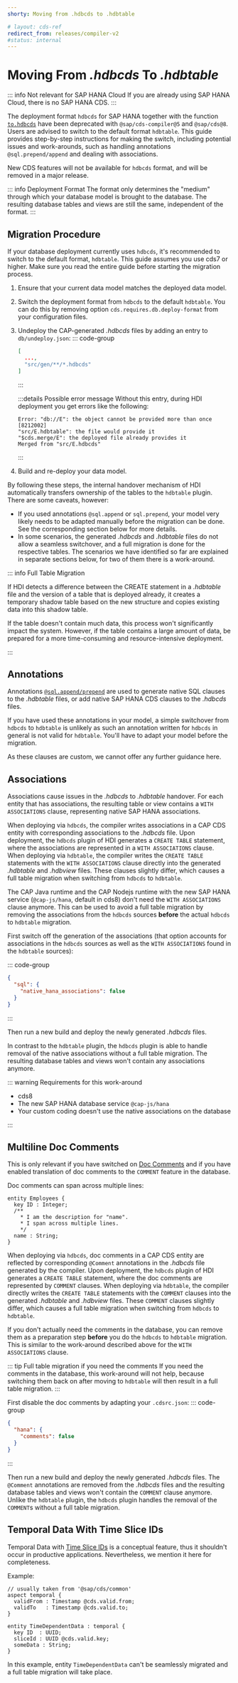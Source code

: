 ```yaml
---
shorty: Moving from .hdbcds to .hdbtable

# layout: cds-ref
redirect_from: releases/compiler-v2
#status: internal
---
```


# Moving From _.hdbcds_ To _.hdbtable_

::: info Not relevant for SAP HANA Cloud
If you are already using SAP HANA Cloud, there is no SAP HANA CDS.
:::

The deployment format `hdbcds` for SAP HANA together with the function [`to.hdbcds`](../node.js/cds-compile#hdbcds) have been deprecated with `@sap/cds-compiler@5` and `@sap/cds@8`. Users are advised to switch to the default format `hdbtable`. This guide provides step-by-step instructions for making the switch, including potential issues and work-arounds, such as handling annotations `@sql.prepend/append` and dealing with associations.

New CDS features will not be available for `hdbcds` format, and will be removed in a major release.

::: info Deployment Format
The format only determines the "medium" through which your database model is brought to the database. The resulting database tables and views are still the same, independent of the format.
:::

## Migration Procedure

If your database deployment currently uses `hdbcds`, it's recommended to switch to the default format, `hdbtable`. This guide assumes you use cds7 or higher. Make sure you read the entire guide before starting the migration process.

1. Ensure that your current data model matches the deployed data model.

2. Switch the deployment format from `hdbcds` to the default `hdbtable`. You can do this by removing option `cds.requires.db.deploy-format` from your configuration files.
   <!-- requires @sap/cds v7 -->
   <!-- this option is not documented, but mentioned in release notes and the changelog -->

3. Undeploy the CAP-generated _.hdbcds_ files by adding an entry to `db/undeploy.json`:
    ::: code-group
    ```json [db/undeploy.json]
    [
      ...,
      "src/gen/**/*.hdbcds"
    ]
    ```
    :::
    
    :::details Possible error message
    Without this entry, during HDI deployment you get errors like the following:
    ```
    Error: "db://E": the object cannot be provided more than once [8212002]
    "src/E.hdbtable": the file would provide it
    "$cds.merge/E": the deployed file already provides it
    Merged from "src/E.hdbcds"
    ```
    :::

4. Build and re-deploy your data model.


By following these steps, the internal handover mechanism of HDI automatically transfers ownership of the tables to the `hdbtable` plugin. There are some caveats, however:

* If you used annotations `@sql.append` or `sql.prepend`, your model very likely needs to be adapted manually
  before the migration can be done. See the corresponding section below for more details.
* In some scenarios, the generated _.hdbcds_ and _.hdbtable_ files do not allow a seamless switchover,
  and a full migration is done for the respective tables.
  The scenarios we have identified so far are explained in separate sections below, for two of them there is a work-around.

::: info Full Table Migration

If HDI detects a difference between the CREATE statement in a _.hdbtable_ file and the version of a table that is deployed already, it creates a temporary shadow table based on the new structure and copies existing data into this shadow table.

If the table doesn't contain much data, this process won't significantly impact the system. However, if the table contains a large amount of data, be prepared for a more time-consuming and resource-intensive deployment.

:::


## Annotations

Annotations [`@sql.append/prepend`](../guides/databases#sql-prepend-append) are used to generate native SQL clauses to the _.hdbtable_ files, or add native SAP HANA CDS clauses to the _.hdbcds_ files.

If you have used these annotations in your model, a simple switchover from `hdbcds` to `hdbtable` is unlikely as such an annotation written for `hdbcds` in general is not valid for `hdbtable`. You'll have to adapt your model before the migration.

As these clauses are custom, we cannot offer any further guidance here.


## Associations

Associations cause issues in the _.hdbcds_ to _.hdbtable_ handover. For each entity that has associations, the resulting table or view contains a `WITH ASSOCIATIONS` clause, representing native SAP HANA associations.

When deploying via `hdbcds`, the compiler writes associations in a CAP CDS entity with corresponding associations to the _.hdbcds_ file. Upon deployment, the `hdbcds` plugin of HDI generates a `CREATE TABLE` statement, where the associations are represented in a `WITH ASSOCIATIONS` clause.
When deploying via `hdbtable`, the compiler writes the `CREATE TABLE` statements with the `WITH ASSOCIATIONS` clause directly into the generated _.hdbtable_ and _.hdbview_ files. These clauses slightly differ, which causes a full table migration when switching from `hdbcds` to `hdbtable`.

The CAP Java runtime and the CAP Nodejs runtime with the new SAP HANA service (`@cap-js/hana`, default in cds8)
don't need the `WITH ASSOCIATIONS` clause anymore. This can be used to avoid a full table migration by removing the associations from the `hdbcds` sources __before__ the actual `hdbcds` to `hdbtable` migration.

First switch off the generation of the associations (that option accounts for associations in the `hdbcds` sources as well as the `WITH ASSOCIATIONS` found in the `hdbtable` sources):

::: code-group

```json [.cdsrc.json]
{
  "sql": {
    "native_hana_associations": false
  }
}
```
:::
<!-- this option is available only with CDS 8 -->

Then run a new build and deploy the newly generated _.hdbcds_ files.

In contrast to the `hdbtable` plugin, the `hdbcds` plugin is able to handle removal of the native associations without a full table migration. The resulting database tables and views won't contain any associations anymore.

::: warning Requirements for this work-around
* cds8
* The new SAP HANA database service `@cap-js/hana`
* Your custom coding doesn't use the native associations on the database

:::


<!--
  full syntax in mta for try_fast is:
  com.sap.hana.di.table/try_fast_table_migration: "true"
-->


## Multiline Doc Comments

This is only relevant if you have switched on [Doc Comments](../cds/cdl#doc-comments-%E2%80%94)
and if you have enabled translation of doc comments to the `COMMENT` feature in the database.

Doc comments can span across multiple lines:

```cds
entity Employees {
  key ID : Integer;
  /**
    * I am the description for "name".
    * I span across multiple lines.
    */
  name : String;
}
```

When deploying via `hdbcds`, doc comments in a CAP CDS entity are reflected by corresponding `@Comment` annotations in the _.hdbcds_ file generated by the compiler. Upon deployment, the `hdbcds` plugin of HDI generates a `CREATE TABLE` statement, where the doc comments are represented by `COMMENT` clauses.
When deploying via `hdbtable`, the compiler directly writes the `CREATE TABLE` statements with the `COMMENT` clauses into the generated _.hdbtable_ and _.hdbview_ files. These `COMMENT` clauses slightly differ, which causes a full table migration when switching from `hdbcds` to `hdbtable`.

If you don't actually need the comments in the database, you can remove them as a preparation step __before__ you do the `hdbcds` to `hdbtable` migration. This is similar to the work-around described above for the `WITH ASSOCIATIONS` clause.

::: tip Full table migration if you need the comments
If you need the comments in the database, this work-around will not help, because switching them back on after moving to `hdbtable` will then result in a full table migration.
:::

First disable the doc comments by adapting your `.cdsrc.json`:
::: code-group
```json [cdsrc.json]
{
  "hana": {
    "comments": false
  }
}
```
:::

Then run a new build and deploy the newly generated _.hdbcds_ files. The `@Comment` annotations are removed from the _.hdbcds_ files and the resulting database tables and views won't contain the `COMMENT` clause anymore. Unlike the `hdbtable` plugin, the `hdbcds` plugin handles the removal of the `COMMENT`s without a full table migration.


## Temporal Data With Time Slice IDs

Temporal Data with [Time Slice IDs](../guides/temporal-data#adding-time-slice-ids) is a conceptual feature, thus it shouldn't occur in productive applications. Nevertheless, we mention it here for completeness.

Example:
```cds
// usually taken from '@sap/cds/common'
aspect temporal {
  validFrom : Timestamp @cds.valid.from;
  validTo   : Timestamp @cds.valid.to;
}

entity TimeDependentData : temporal {
  key ID  : UUID;
  sliceId : UUID @cds.valid.key;
  someData : String;
}
```

In this example, entity `TimeDependentData` can't be seamlessly migrated and a full table migration will take place.
